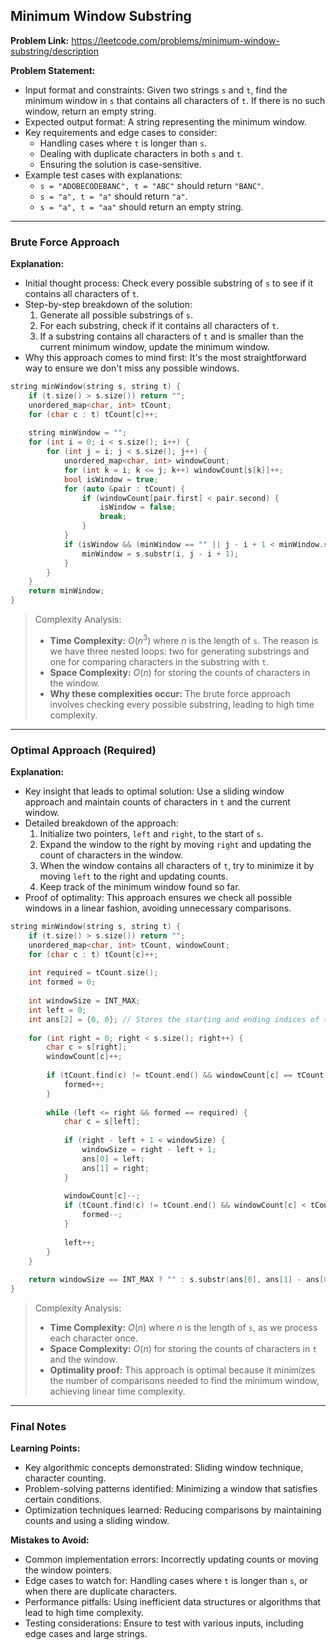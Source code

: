 ## Minimum Window Substring

**Problem Link:** https://leetcode.com/problems/minimum-window-substring/description

**Problem Statement:**
- Input format and constraints: Given two strings `s` and `t`, find the minimum window in `s` that contains all characters of `t`. If there is no such window, return an empty string. 
- Expected output format: A string representing the minimum window.
- Key requirements and edge cases to consider:
  - Handling cases where `t` is longer than `s`.
  - Dealing with duplicate characters in both `s` and `t`.
  - Ensuring the solution is case-sensitive.
- Example test cases with explanations:
  - `s = "ADOBECODEBANC", t = "ABC"` should return `"BANC"`.
  - `s = "a", t = "a"` should return `"a"`.
  - `s = "a", t = "aa"` should return an empty string.

---

### Brute Force Approach

**Explanation:**
- Initial thought process: Check every possible substring of `s` to see if it contains all characters of `t`.
- Step-by-step breakdown of the solution:
  1. Generate all possible substrings of `s`.
  2. For each substring, check if it contains all characters of `t`.
  3. If a substring contains all characters of `t` and is smaller than the current minimum window, update the minimum window.
- Why this approach comes to mind first: It's the most straightforward way to ensure we don't miss any possible windows.

```cpp
string minWindow(string s, string t) {
    if (t.size() > s.size()) return "";
    unordered_map<char, int> tCount;
    for (char c : t) tCount[c]++;
    
    string minWindow = "";
    for (int i = 0; i < s.size(); i++) {
        for (int j = i; j < s.size(); j++) {
            unordered_map<char, int> windowCount;
            for (int k = i; k <= j; k++) windowCount[s[k]]++;
            bool isWindow = true;
            for (auto &pair : tCount) {
                if (windowCount[pair.first] < pair.second) {
                    isWindow = false;
                    break;
                }
            }
            if (isWindow && (minWindow == "" || j - i + 1 < minWindow.size())) {
                minWindow = s.substr(i, j - i + 1);
            }
        }
    }
    return minWindow;
}
```

> Complexity Analysis:
> - **Time Complexity:** $O(n^3)$ where $n$ is the length of `s`. The reason is we have three nested loops: two for generating substrings and one for comparing characters in the substring with `t`.
> - **Space Complexity:** $O(n)$ for storing the counts of characters in the window.
> - **Why these complexities occur:** The brute force approach involves checking every possible substring, leading to high time complexity.

---

### Optimal Approach (Required)

**Explanation:**
- Key insight that leads to optimal solution: Use a sliding window approach and maintain counts of characters in `t` and the current window.
- Detailed breakdown of the approach:
  1. Initialize two pointers, `left` and `right`, to the start of `s`.
  2. Expand the window to the right by moving `right` and updating the count of characters in the window.
  3. When the window contains all characters of `t`, try to minimize it by moving `left` to the right and updating counts.
  4. Keep track of the minimum window found so far.
- Proof of optimality: This approach ensures we check all possible windows in a linear fashion, avoiding unnecessary comparisons.

```cpp
string minWindow(string s, string t) {
    if (t.size() > s.size()) return "";
    unordered_map<char, int> tCount, windowCount;
    for (char c : t) tCount[c]++;
    
    int required = tCount.size();
    int formed = 0;
    
    int windowSize = INT_MAX;
    int left = 0;
    int ans[2] = {0, 0}; // Stores the starting and ending indices of the min window
    
    for (int right = 0; right < s.size(); right++) {
        char c = s[right];
        windowCount[c]++;
        
        if (tCount.find(c) != tCount.end() && windowCount[c] == tCount[c]) {
            formed++;
        }
        
        while (left <= right && formed == required) {
            char c = s[left];
            
            if (right - left + 1 < windowSize) {
                windowSize = right - left + 1;
                ans[0] = left;
                ans[1] = right;
            }
            
            windowCount[c]--;
            if (tCount.find(c) != tCount.end() && windowCount[c] < tCount[c]) {
                formed--;
            }
            
            left++;
        }
    }
    
    return windowSize == INT_MAX ? "" : s.substr(ans[0], ans[1] - ans[0] + 1);
}
```

> Complexity Analysis:
> - **Time Complexity:** $O(n)$ where $n$ is the length of `s`, as we process each character once.
> - **Space Complexity:** $O(n)$ for storing the counts of characters in `t` and the window.
> - **Optimality proof:** This approach is optimal because it minimizes the number of comparisons needed to find the minimum window, achieving linear time complexity.

---

### Final Notes

**Learning Points:**
- Key algorithmic concepts demonstrated: Sliding window technique, character counting.
- Problem-solving patterns identified: Minimizing a window that satisfies certain conditions.
- Optimization techniques learned: Reducing comparisons by maintaining counts and using a sliding window.

**Mistakes to Avoid:**
- Common implementation errors: Incorrectly updating counts or moving the window pointers.
- Edge cases to watch for: Handling cases where `t` is longer than `s`, or when there are duplicate characters.
- Performance pitfalls: Using inefficient data structures or algorithms that lead to high time complexity.
- Testing considerations: Ensure to test with various inputs, including edge cases and large strings.